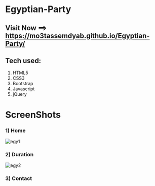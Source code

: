 # Egyptian-Party


 ## Visit Now ==>  https://mo3tassemdyab.github.io/Egyptian-Party/

## Tech used:
1) HTML5
2) CSS3
3) Bootstrap
4) Javascript
5) jQuery

# ScreenShots
### 1) Home
![egy1](https://github.com/user-attachments/assets/385a68d0-214b-4d6f-aece-24c876b87e0f)

### 2) Duration
![egy2](https://github.com/user-attachments/assets/f938025b-6096-4787-a606-67110cd19e2a)

### 3) Contact
